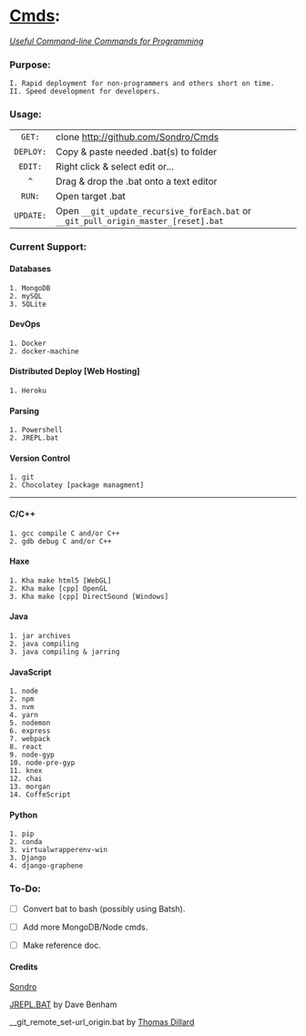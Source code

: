 # [Cmds](https://github.com/Sondro/Cmds): 
[_Useful Command-line Commands for Programming_](https://github.com/Sondro/Cmds) 

### Purpose:
```
I. Rapid deployment for non-programmers and others short on time.
II. Speed development for developers.
```
### Usage:
|         |                                                                                   |
| :-----: | --------------------------------------------------------------------------------- |
| `GET:`  | clone http://github.com/Sondro/Cmds                                               |
|`DEPLOY:`| Copy & paste needed .bat(s) to folder                                             |
| `EDIT:` | Right click & select edit or...                                                   |
|   `^`   | Drag & drop the .bat onto a text editor                                           |
| `RUN:`  | Open target .bat                                                                  |
|`UPDATE:`| Open `__git_update_recursive_forEach.bat` or `__git_pull_origin_master_[reset].bat`   |

### Current Support:
#### Databases
```
1. MongoDB
2. mySQL
3. SQLite
```
#### DevOps
```
1. Docker
2. docker-machine
```
#### Distributed Deploy [Web Hosting]
```
1. Heroku
```
#### Parsing
```
1. Powershell
2. JREPL.bat
```
#### Version Control
```
1. git
2. Chocolatey [package managment]
```
---------------------------
#### C/C++
```
1. gcc compile C and/or C++ 
2. gdb debug C and/or C++
```
#### Haxe
```
1. Kha make html5 [WebGL]
2. Kha make [cpp] OpenGL
3. Kha make [cpp] DirectSound [Windows]
```
#### Java
```
1. jar archives
2. java compiling
3. java compiling & jarring
```
#### JavaScript 
```
1. node
2. npm
3. nvm
4. yarn
5. nodemon
6. express
7. webpack
8. react
9. node-gyp
10. node-pre-gyp
11. knex
12. chai
13. morgan
14. CoffeScript
```
#### Python
```
1. pip
2. conda
3. virtualwrapperenv-win
3. Django
4. django-graphene
```

### To-Do:

- [ ] Convert bat to bash (possibly using Batsh).

- [ ] Add more MongoDB/Node cmds.                                     

- [ ] Make reference doc.


#### Credits
[Sondro](https://github.com/sondro)

[JREPL.BAT](https://www.dostips.com/forum/viewtopic.php?f=3&t=6044) by Dave Benham

__git_remote_set-url_origin.bat by [Thomas Dillard](https://github.com/HTMLGhozt)
